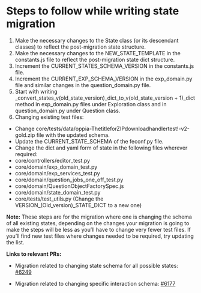 # Steps to follow while writing state migration
1. Make the necessary changes to the State class (or its descendant classes) to reflect the post-migration state structure.
2. Make the necessary changes to the NEW_STATE_TEMPLATE in the constants.js file to reflect the post-migration state dict structure.
3. Increment the CURRENT_STATES_SCHEMA_VERSION in the constants.js file.
4. Increment the CURRENT_EXP_SCHEMA_VERSION in the exp_domain.py file and similar changes in the question_domain.py file.
5. Start with writing _convert_states_v(old_state_version)_dict_to_v(old_state_version + 1)_dict method in exp_domain.py files under Exploration class and in question_domain.py under Question class.
6. Changing existing test files:
 - Change core/tests/data/oppia-ThetitleforZIPdownloadhandlertest!-v2-gold.zip file with the updated schema.
 - Update the CURRENT_STATE_SCHEMA of the feconf.py file.
 - Change the dict and yaml form of state in the following files wherever required:
 - core/controllers/editor_test.py
 - core/domain/exp_domain_test.py
 - core/domain/exp_services_test.py
 - core/domain/question_jobs_one_off_test.py
 - core/domain/QuestionObjectFactorySpec.js
 - core/domain/state_domain_test.py
 - core/tests/test_utils.py (Change the VERSION_(Old_version)_STATE_DICT to a new one)

**Note:** These steps are for the migration where one is changing the schema of all existing states, depending on the changes your migration is going to make the steps will be less as you’ll have to change very fewer test files.
If you’ll find new test files where changes needed to be required, try updating the list. 

**Links to relevant PRs:**
 - Migration related to changing state schema for all possible states: [#6249](https://github.com/oppia/oppia/pull/6249)

 - Migration related to changing specific interaction schema: [#6177](https://github.com/oppia/oppia/pull/6177)

